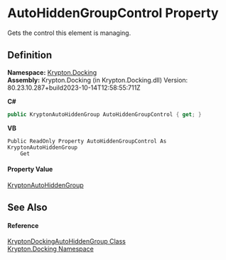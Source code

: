 # AutoHiddenGroupControl Property


Gets the control this element is managing.



## Definition
**Namespace:** <a href="98399376-cf41-9454-4b4d-4fab2ca20bc7.md">Krypton.Docking</a>  
**Assembly:** Krypton.Docking (in Krypton.Docking.dll) Version: 80.23.10.287+build2023-10-14T12:58:55:711Z

**C#**
``` C#
public KryptonAutoHiddenGroup AutoHiddenGroupControl { get; }
```
**VB**
``` VB
Public ReadOnly Property AutoHiddenGroupControl As KryptonAutoHiddenGroup
	Get
```



#### Property Value
<a href="4f3dbe80-a8b2-474f-3346-cc5c51f80249.md">KryptonAutoHiddenGroup</a>

## See Also


#### Reference
<a href="25a33b82-534c-8a16-e110-8e936aee3352.md">KryptonDockingAutoHiddenGroup Class</a>  
<a href="98399376-cf41-9454-4b4d-4fab2ca20bc7.md">Krypton.Docking Namespace</a>  
